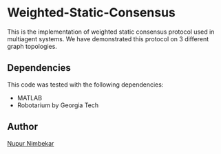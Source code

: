 # Weighted-Static-Consensus

This is the implementation of weighted static consensus protocol used in multiagent systems. We have demonstrated this protocol on 3 different graph topologies.

## Dependencies
This code was tested with the following dependencies:
- MATLAB
- Robotarium by Georgia Tech

## Author
[Nupur Nimbekar](https://github.com/nimbekarnd)
